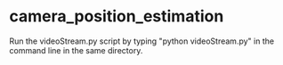 # camera_position_estimation

Run the videoStream.py script by typing "python videoStream.py" in the command line in the same directory.
